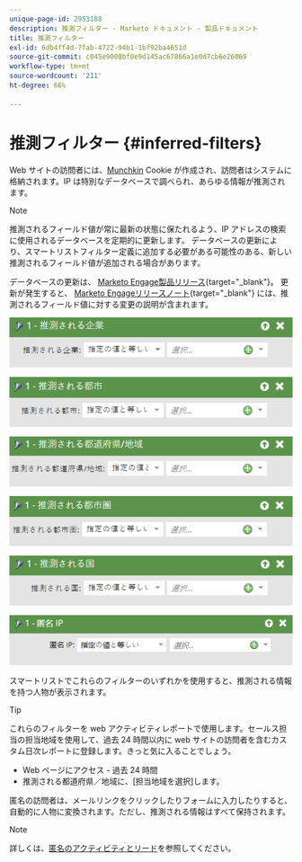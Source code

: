 ```yaml
---
unique-page-id: 2953188
description: 推測フィルター - Marketo ドキュメント - 製品ドキュメント
title: 推測フィルター
exl-id: 6db4ff4d-7fab-4722-94b1-1bf92ba4651d
source-git-commit: c045e9008bf0e9d145ac67866a1e0d7cb6e26069
workflow-type: tm+mt
source-wordcount: '211'
ht-degree: 66%

---
```


# 推測フィルター {#inferred-filters}

Web サイトの訪問者には、[Munchkin](/help/marketo/product-docs/administration/additional-integrations/add-munchkin-tracking-code-to-your-website.md) Cookie が作成され、訪問者はシステムに格納されます。IP は特別なデータベースで調べられ、あらゆる情報が推測されます。

>[!NOTE]
>
>推測されるフィールド値が常に最新の状態に保たれるよう、IP アドレスの検索に使用されるデータベースを定期的に更新します。 データベースの更新により、スマートリストフィルター定義に追加する必要がある可能性のある、新しい推測されるフィールド値が追加される場合があります。
>
>データベースの更新は、 [Marketo Engage製品リリース](/help/marketo/release-notes/release-schedule.md){target=&quot;_blank&quot;}。 更新が発生すると、 [Marketo Engageリリースノート](/help/marketo/release-notes/current.md){target=&quot;_blank&quot;} には、推測されるフィールド値に対する変更の説明が含まれます。

![](assets/image2015-4-27-13-3a25-3a46.png)

![](assets/image2015-4-27-16-3a58-3a53.png)

![](assets/image2015-4-27-16-3a59-3a35.png)

![](assets/image2015-4-27-17-3a0-3a12.png)

![](assets/image2015-4-27-13-3a36-3a9.png)

![](assets/image2015-4-27-13-3a30-3a48.png)

スマートリストでこれらのフィルターのいずれかを使用すると、推測される情報を持つ人物が表示されます。

>[!TIP]
>
>これらのフィルターを web アクティビティレポートで使用します。セールス担当の担当地域を使用して、過去 24 時間以内に web サイトの訪問者を含むカスタム日次レポートに登録します。きっと気に入ることでしょう。
>
>* Web ページにアクセス - 過去 24 時間
>* 推測される都道府県／地域に、[担当地域を選択]します。


匿名の訪問者は、メールリンクをクリックしたりフォームに入力したりすると、自動的に人物に変換されます。ただし、推測される情報はすべて保持されます。

>[!NOTE]
>
>詳しくは、[匿名のアクティビティとリード](/help/marketo/product-docs/core-marketo-concepts/smart-lists-and-static-lists/managing-people-in-smart-lists/understanding-anonymous-activity-and-people.md)を参照してください。
